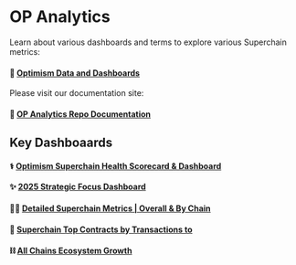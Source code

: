 # OP Analytics

Learn about various dashboards and terms to explore various Superchain metrics:
#### 🔮 [Optimism Data and Dashboards](https://docs.optimism.io/app-developers/tools/data-and-dashboards?utm_source=github&utm_medium=data_repo&utm_campaign=data_dashboard)

Please visit our documentation site:
#### 📄 [OP Analytics Repo Documentation](https://static.optimism.io/op-analytics/sphinx/html/index.html)

## Key Dashboaards
#### ⚕️ [Optimism Superchain Health Scorecard & Dashboard](https://docs.google.com/spreadsheets/d/1f-uIW_PzlGQ_XFAmsf9FYiUf0N9l_nePwDVrw0D5MXY/edit?gid=584971628#gid=584971628)
#### ✨ [2025 Strategic Focus Dashboard](https://app.hex.tech/61bffa12-d60b-484c-80b9-14265e268538/app/d28726b2-ff11-4f94-8a9f-6bb0a86f4b46/latest)
#### 🦸‍♂️ [Detailed Superchain Metrics | Overall & By Chain](https://app.hex.tech/61bffa12-d60b-484c-80b9-14265e268538/app/a7697196-fdfd-4a59-88ef-d91d52801518/latest)
#### 🧮 [Superchain Top Contracts by Transactions to](https://app.hex.tech/61bffa12-d60b-484c-80b9-14265e268538/app/cd3f1525-08f0-4a49-a15a-b72f46f2a0d8/latest)
#### ⛓️ [All Chains Ecosystem Growth](https://app.hex.tech/61bffa12-d60b-484c-80b9-14265e268538/app/237e99a4-5cf5-4535-aa25-eb752c4e6028/latest?)
